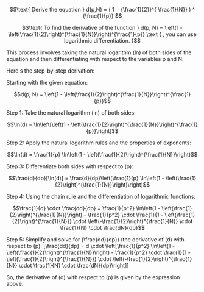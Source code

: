 
```math
\text{ Derive the equation } d(p,N) = ( 1 − {\frac{1}{2}}^{ \frac{1}{N}} ) ^ {\frac{1}{p}} 
```

```math
\text{ To find the derivative of the function }  d(p, N) = \left(1 - \left(\frac{1}{2}\right)^{\frac{1}{N}}\right)^{\frac{1}{p}} \text { , you can use logarithmic differentiation. }
```

This process involves taking the natural logarithm (ln) of both sides of the equation and then differentiating with respect to the variables p and N. 

Here's the step-by-step derivation:

Starting with the given equation:


$$d(p, N) = \left(1 - \left(\frac{1}{2}\right)^{\frac{1}{N}}\right)^{\frac{1}{p}}$$

Step 1: Take the natural logarithm (ln) of both sides:

$$\ln(d) = \ln\left[\left(1 - \left(\frac{1}{2}\right)^{\frac{1}{N}}\right)^{\frac{1}{p}}\right]$$

Step 2: Apply the natural logarithm rules and the properties of exponents:

$$\ln(d) = \frac{1}{p} \ln\left(1 - \left(\frac{1}{2}\right)^{\frac{1}{N}}\right)$$

Step 3: Differentiate both sides with respect to \(p\):

$$\frac{d}{dp}[\ln(d)] = \frac{d}{dp}\left(\frac{1}{p} \ln\left(1 - \left(\frac{1}{2}\right)^{\frac{1}{N}}\right)\right)$$

Step 4: Using the chain rule and the differentiation of logarithmic functions:

$$\frac{1}{d} \cdot \frac{dd}{dp} = \frac{1}{p^2} \ln\left(1 - \left(\frac{1}{2}\right)^{\frac{1}{N}}\right) - \frac{1}{p^2} \cdot \frac{1}{1 - \left(\frac{1}{2}\right)^{\frac{1}{N}}} \cdot \left(-\frac{1}{2}\right)^{\frac{1}{N}} \cdot \frac{1}{N} \cdot \frac{dN}{dp}$$

Step 5: Simplify and solve for \(\frac{dd}{dp}\) (the derivative of \(d\) with respect to \(p\):
\[\frac{dd}{dp} = d \cdot \left[\frac{1}{p^2} \ln\left(1 - \left(\frac{1}{2}\right)^{\frac{1}{N}}\right) - \frac{1}{p^2} \cdot \frac{1}{1 - \left(\frac{1}{2}\right)^{\frac{1}{N}}} \cdot \left(-\frac{1}{2}\right)^{\frac{1}{N}} \cdot \frac{1}{N} \cdot \frac{dN}{dp}\right]\]

So, the derivative of \(d\) with respect to \(p\) is given by the expression above.
